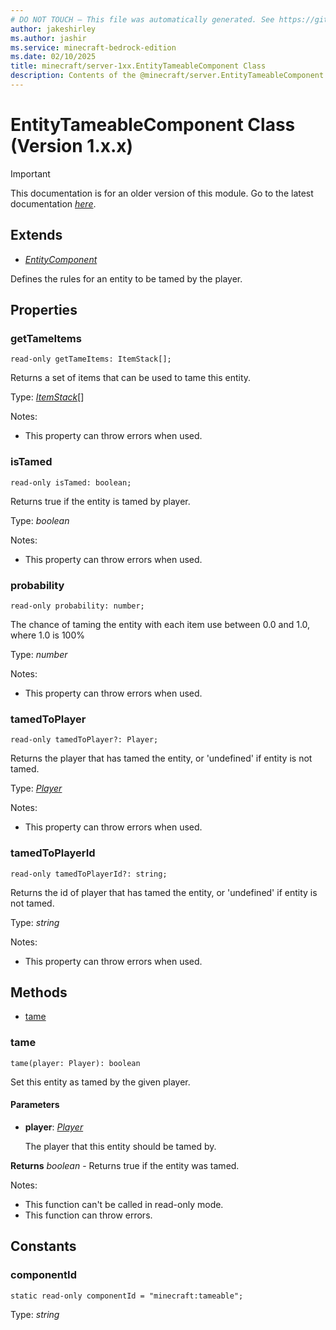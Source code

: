 ```yaml
---
# DO NOT TOUCH — This file was automatically generated. See https://github.com/mojang/minecraftapidocsgenerator to modify descriptions, examples, etc.
author: jakeshirley
ms.author: jashir
ms.service: minecraft-bedrock-edition
ms.date: 02/10/2025
title: minecraft/server-1xx.EntityTameableComponent Class
description: Contents of the @minecraft/server.EntityTameableComponent class (Version 1.x.x).
---
```

# EntityTameableComponent Class (Version 1.x.x)

> [!IMPORTANT]
> This documentation is for an older version of this module. Go to the latest documentation [*here*](../../../scriptapi/minecraft/server/EntityTameableComponent.md).

## Extends
- [*EntityComponent*](EntityComponent.md)

Defines the rules for an entity to be tamed by the player.

## Properties

### **getTameItems**
`read-only getTameItems: ItemStack[];`

Returns a set of items that can be used to tame this entity.

Type: [*ItemStack*](ItemStack.md)[]

Notes:
  - This property can throw errors when used.

### **isTamed**
`read-only isTamed: boolean;`

Returns true if the entity is tamed by player.

Type: *boolean*

Notes:
  - This property can throw errors when used.

### **probability**
`read-only probability: number;`

The chance of taming the entity with each item use between 0.0 and 1.0, where 1.0 is 100%

Type: *number*

Notes:
  - This property can throw errors when used.

### **tamedToPlayer**
`read-only tamedToPlayer?: Player;`

Returns the player that has tamed the entity, or 'undefined' if entity is not tamed.

Type: [*Player*](Player.md)

Notes:
  - This property can throw errors when used.

### **tamedToPlayerId**
`read-only tamedToPlayerId?: string;`

Returns the id of player that has tamed the entity, or 'undefined' if entity is not tamed.

Type: *string*

Notes:
  - This property can throw errors when used.

## Methods
- [tame](#tame)

### **tame**
`
tame(player: Player): boolean
`

Set this entity as tamed by the given player.

#### **Parameters**
- **player**: [*Player*](Player.md)
  
  The player that this entity should be tamed by.

**Returns** *boolean* - Returns true if the entity was tamed.
  
Notes:
- This function can't be called in read-only mode.
- This function can throw errors.

## Constants

### **componentId**
`static read-only componentId = "minecraft:tameable";`

Type: *string*
